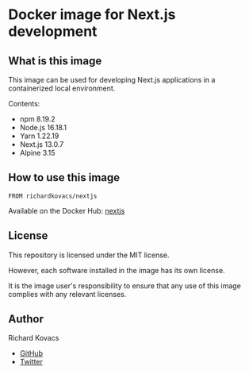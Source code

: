 # Docker image for Next.js development

## What is this image

This image can be used for developing Next.js applications in a containerized local environment.

Contents:
- npm 8.19.2
- Node.js 16.18.1
- Yarn 1.22.19
- Next.js 13.0.7
- Alpine 3.15

## How to use this image

```
FROM richardkovacs/nextjs
```

Available on the Docker Hub: [nextjs](https://hub.docker.com/r/richardkovacs/nextjs)

## License

This repository is licensed under the MIT license.

However, each software installed in the image has its own license.

It is the image user's responsibility to ensure that any use of this image complies with any relevant licenses.

## Author

Richard Kovacs

- [GitHub](https://github.com/kovrichard)
- [Twitter](https://twitter.com/rchardkovacs)
